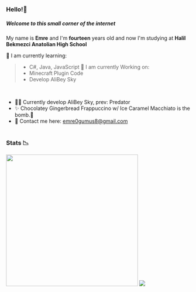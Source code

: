 
### Hello!👋
##### Welcome to this small corner of the internet 


My name is **Emre** and I'm **fourteen** years old and now I'm studying at **Halil Bekmezci Anatolian High School**

🍎 I am currently learning:
> - C#, Java, JavaScript
🤔 I am currently Working on:
> - Minecraft Plugin Code
> - Develop AliBey Sky
</br>

- 👨‍💻 Currently develop AliBey Sky, prev: Predator
- ✨ Chocolatey Gingerbread Frappuccino w/ Ice Caramel Macchiato is the bomb.🥴</br>
- 📧 Contact me here: emre0gumus8@gmail.com </br> </br>

### Stats 📉
<div style = "float: left" >
<img width = "360px" padding = "10px" src="https://github-readme-stats.vercel.app/api/?username=Amowny&theme=tokyonight" /> 
<img src="https://github-readme-stats.vercel.app/api/top-langs/?username=Amowny&theme=tokyonight&layout=compact" />


